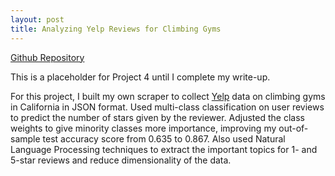 ```yaml
---
layout: post
title: Analyzing Yelp Reviews for Climbing Gyms
---
```


[Github Repository](https://github.com/harrisonized/analyzing-yelp-reviews-for-climbing-gyms-nlp)

This is a placeholder for Project 4 until I complete my write-up.

For this project, I built my own scraper to collect [Yelp](https://www.yelp.com/) data on climbing gyms in California in JSON format. Used multi-class classification on user reviews to predict the number of stars given by the reviewer. Adjusted the class weights to give minority classes more importance, improving my out-of-sample test accuracy score from 0.635 to 0.867. Also used Natural Language Processing techniques to extract the important topics for 1- and 5-star reviews and reduce dimensionality of the data.